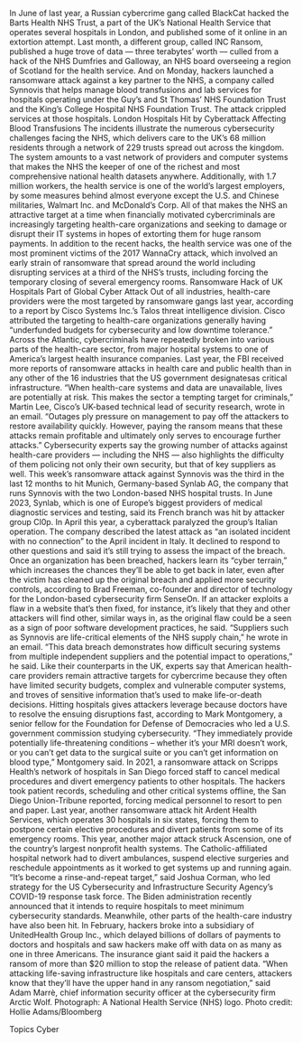 In June of last year, a Russian cybercrime gang called BlackCat hacked the Barts Health NHS Trust, a part of the UK’s National Health Service that operates several hospitals in London, and published some of it online in an extortion attempt.
Last month, a different group, called INC Ransom, published a huge trove of data — three terabytes’ worth — culled from a hack of the NHS Dumfries and Galloway, an NHS board overseeing a region of Scotland for the health service.
And on Monday, hackers launched a ransomware attack against a key partner to the NHS, a company called Synnovis that helps manage blood transfusions and lab services for hospitals operating under the Guy’s and St Thomas’ NHS Foundation Trust and the King’s College Hospital NHS Foundation Trust. The attack crippled services at those hospitals.
London Hospitals Hit by Cyberattack Affecting Blood Transfusions
The incidents illustrate the numerous cybersecurity challenges facing the NHS, which delivers care to the UK’s 68 million residents through a network of 229 trusts spread out across the kingdom. The system amounts to a vast network of providers and computer systems that makes the NHS the keeper of one of the richest and most comprehensive national health datasets anywhere.
Additionally, with 1.7 million workers, the health service is one of the world’s largest employers, by some measures behind almost everyone except the U.S. and Chinese militaries, Walmart Inc. and McDonald’s Corp.
All of that makes the NHS an attractive target at a time when financially motivated cybercriminals are increasingly targeting health-care organizations and seeking to damage or disrupt their IT systems in hopes of extorting them for huge ransom payments. In addition to the recent hacks, the health service was one of the most prominent victims of the 2017 WannaCry attack, which involved an early strain of ransomware that spread around the world including disrupting services at a third of the NHS’s trusts, including forcing the temporary closing of several emergency rooms.
Ransomware Hack of UK Hospitals Part of Global Cyber Attack
Out of all industries, health-care providers were the most targeted by ransomware gangs last year, according to a report by Cisco Systems Inc.’s Talos threat intelligence division. Cisco attributed the targeting to health-care organizations generally having “underfunded budgets for cybersecurity and low downtime tolerance.”
Across the Atlantic, cybercriminals have repeatedly broken into various parts of the health-care sector, from major hospital systems to one of America’s largest health insurance companies. Last year, the FBI received more reports of ransomware attacks in health care and public health than in any other of the 16 industries that the US government designatesas critical infrastructure.
“When health-care systems and data are unavailable, lives are potentially at risk. This makes the sector a tempting target for criminals,” Martin Lee, Cisco’s UK-based technical lead of security research, wrote in an email. “Outages ply pressure on management to pay off the attackers to restore availability quickly. However, paying the ransom means that these attacks remain profitable and ultimately only serves to encourage further attacks.”
Cybersecurity experts say the growing number of attacks against health-care providers — including the NHS — also highlights the difficulty of them policing not only their own security, but that of key suppliers as well.
This week’s ransomware attack against Synnovis was the third in the last 12 months to hit Munich, Germany-based Synlab AG, the company that runs Synnovis with the two London-based NHS hospital trusts. In June 2023, Synlab, which is one of Europe’s biggest providers of medical diagnostic services and testing, said its French branch was hit by attacker group Cl0p. In April this year, a cyberattack paralyzed the group’s Italian operation.
The company described the latest attack as “an isolated incident with no connection” to the April incident in Italy. It declined to respond to other questions and said it’s still trying to assess the impact of the breach.
Once an organization has been breached, hackers learn its “cyber terrain,” which increases the chances they’ll be able to get back in later, even after the victim has cleaned up the original breach and applied more security controls, according to Brad Freeman, co-founder and director of technology for the London-based cybersecurity firm SenseOn. If an attacker exploits a flaw in a website that’s then fixed, for instance, it’s likely that they and other attackers will find other, similar ways in, as the original flaw could be a seen as a sign of poor software development practices, he said.
“Suppliers such as Synnovis are life-critical elements of the NHS supply chain,” he wrote in an email. “This data breach demonstrates how difficult securing systems from multiple independent suppliers and the potential impact to operations,” he said.
Like their counterparts in the UK, experts say that American health-care providers remain attractive targets for cybercrime because they often have limited security budgets, complex and vulnerable computer systems, and troves of sensitive information that’s used to make life-or-death decisions.
Hitting hospitals gives attackers leverage because doctors have to resolve the ensuing disruptions fast, according to Mark Montgomery, a senior fellow for the Foundation for Defense of Democracies who led a U.S. government commission studying cybersecurity.
“They immediately provide potentially life-threatening conditions – whether it’s your MRI doesn’t work, or you can’t get data to the surgical suite or you can’t get information on blood type,” Montgomery said.
In 2021, a ransomware attack on Scripps Health’s network of hospitals in San Diego forced staff to cancel medical procedures and divert emergency patients to other hospitals. The hackers took patient records, scheduling and other critical systems offline, the San Diego Union-Tribune reported, forcing medical personnel to resort to pen and paper.
Last year, another ransomware attack hit Ardent Health Services, which operates 30 hospitals in six states, forcing them to postpone certain elective procedures and divert patients from some of its emergency rooms. This year, another major attack struck Ascension, one of the country’s largest nonprofit health systems. The Catholic-affiliated hospital network had to divert ambulances, suspend elective surgeries and reschedule appointments as it worked to get systems up and running again.
“It’s become a rinse-and-repeat target,” said Joshua Corman, who led strategy for the US Cybersecurity and Infrastructure Security Agency’s COVID-19 response task force.
The Biden administration recently announced that it intends to require hospitals to meet minimum cybersecurity standards.
Meanwhile, other parts of the health-care industry have also been hit.
In February, hackers broke into a subsidiary of UnitedHealth Group Inc., which delayed billions of dollars of payments to doctors and hospitals and saw hackers make off with data on as many as one in three Americans. The insurance giant said it paid the hackers a ransom of more than $20 million to stop the release of patient data.
“When attacking life-saving infrastructure like hospitals and care centers, attackers know that they’ll have the upper hand in any ransom negotiation,” said Adam Marrè, chief information security officer at the cybersecurity firm Arctic Wolf.
Photograph: A National Health Service (NHS) logo. Photo credit: Hollie Adams/Bloomberg

Topics
Cyber
